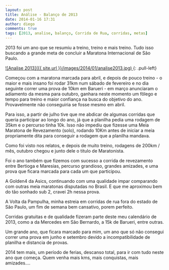 ```yaml
---
layout: post
title: Análise - Balanço de 2013
date: 2014-01-16 17:31
author: diego
comments: true
tags: [2013, analise, balanço, Corrida de Rua, corridas, metas]
---
```

2013 foi um ano que se resumiu a treino, treino e mais treino. Tudo isso buscando a grande meta de concluir a Maratona Internacional de São Paulo. 

<a href="/images/2014/01/analise2013_big.jpg">
![Analise 2013]({{ site.url }}/images/2014/01/analise2013.jpg)
</a>
{: .pull-left}

Começou com a maratona marcada para abril, e depois de pouco treino - o maior e mais insano foi rodar 31km num sábado de fevereiro e no dia seguinte correr uma prova de 10km em Barueri - em março anunciaram o adiamento da mesma para outubro, ganhara neste momento um fôlego e tempo para treino e maior confiança na busca do objetivo do ano. Provavelmente não conseguiria se fosse mesmo em abril.

Para isso, a partir de julho tive que me abdicar de algumas corridas que queria participar ao longo do ano, já que a planilha pedia uma rodagem de 35km e o percurso tinha 10k. Isso não impediu que fizesse uma Meia Maratona de Revezamento (solo), rodando 10Km antes de iniciar a meia propriamente dita para conseguir a rodagem que a planilha mandava.

Como foi visto nos relatos, e depois de muito treino, rodagens de 200km / mês, outubro chegou e junto dele o titulo de Maratonista.

Foi o ano também que fizemos com sucesso a corrida de revezamento entre Bertioga e Maresias, percurso grandioso, grandes amizades, e uma prova que ficara marcada para cada um que participou.

A Golden4 da Asics, continuando com uma qualidade impar comparando com outras meia maratonas disputadas no Brasil. E que me aproximou bem do tão sonhado sub 2, cravei 2h nessa prova.

A Volta da Pampulha, minha estreia em corridas de rua fora do estado de São Paulo, um fim de semana bem cansativo, porem perfeito.

Corridas gratuitas e de qualidade fizeram parte deste meu calendário de 2013, como a da Mercedes em São Bernardo, a 15k de Barueri, entre outras.

Um grande ano, que ficara marcado para mim, um ano que só não consegui correr uma prova em junho e setembro devido a incompatibilidade de planilha e distancia de provas.

2014 tem mais, um período de ferias, descanso total, para ir com tudo neste ano que começa. Quem venha mais kms, mais conquistas, mais amizades…. 

